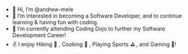 - 👋 Hi, I’m @andrew-mele
- 👀 I’m interested in becoming a Software Developer, and to continue learning & having fun with coding.
- 🌱 I’m currently attending Coding Dojo to further my Software Development Career!
- ✌️ I enjoy Hiking 🌄 , Cooking 🍗 , Playing Sports ⛳️ , and Gaming 👾!
<!---
andrew-mele/andrew-mele is a ✨ special ✨ repository because its `README.md` (this file) appears on your GitHub profile.
You can click the Preview link to take a look at your changes.
--->
